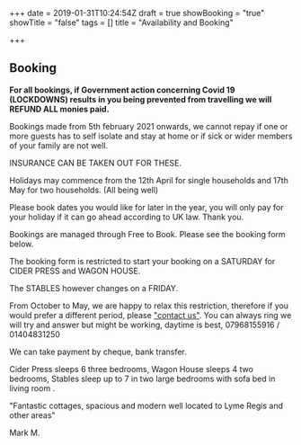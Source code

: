 +++
date = 2019-01-31T10:24:54Z
draft = true
showBooking = "true"
showTitle = "false"
tags = []
title = "Availability and Booking"

+++
## Booking

**For all bookings, if Government action concerning Covid 19 (LOCKDOWNS) results in you being prevented from travelling we will REFUND ALL monies paid.**

Bookings made from 5th february 2021 onwards, we cannot repay if one or more guests has to self isolate and stay at home or if sick or wider members of your family are not well.

INSURANCE CAN BE TAKEN OUT FOR THESE.

Holidays may commence from the 12th April for single households and 17th May for two households. (All being well)

Please book dates you would like for later in the year, you will only pay for your holiday if it can go ahead according to UK law. Thank you.

Bookings are managed through Free to Book. Please see the booking form below.

The booking form is restricted to start your booking on a SATURDAY for CIDER PRESS and WAGON HOUSE.

The STABLES however changes on a FRIDAY.

From October to May, we are happy to relax this restriction, therefore if you would prefer a different period, please ["contact us"](/contact). You can always ring we will try and answer but might be working,  daytime is best,  07968155916 / 01404831250

We can take payment by cheque, bank transfer.

Cider Press sleeps 6 three bedrooms, Wagon House sleeps 4 two bedrooms, Stables sleep up to 7 in two large bedrooms with sofa bed in living room .

"Fantastic cottages, spacious and modern well located to Lyme Regis and other areas"

Mark M.